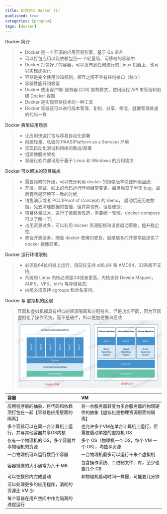 ```yaml
---
title: 如何学习 Docker (I)
published: true
categories: [program]
tags: [docker]
---
```


Docker 简介
> * Docker 是一个开源的应用容器引擎，基于 Go 语言
> * 可以打包应用以及依赖包到一 个轻量级、可移植的容器中
> * Docker 打包好了的容器，可以发布到任何流行的 Linux 机器上，也可以实现虚拟化
> * 容器是完全使用沙箱机制，相互之间不会有任何接口（独立）
> * 容器性能开销极低
> * Docker 使用客户端-服务器 (C/S) 架构模式，使用远程 API 来管理和创建 Docker 容器
> * Docker 是实现容器技术的一种工具
> * Docker 容器还可以进行版本管理、复制、分享、修改，就像管理普通的代码一样

Docker 典型应用场景:
> * 让应用快速打包与容易自动化部署
> * 创建轻量、私密的 PAAS(Platform as a Service) 环境
> * 实现自动化测试和持续的集成/部署
> * 组建微服务架构
> * 容器化软件都可用于基于 Linux 和 Windows 的应用程序

Docker 可以解决的项目痛点:
> * 需要频繁的升级，可以充分利用 docker 的镜像版本快速升级回退;
> * 开发，测试，线上的代码运行环境经常变更，每当你查了半天 bug，最后竟然是环境不一致的时候;
> * 销售演示或者 POC(Proof of Concept) 的 demo， 启动后无历史数据，免去清理数据的苦恼，但其实也有，但是便捷;
> * 项目体量过大，进行了微服务改造，需要统一管理，docker-compose 可以了解一下;
> * 占用资源过多，可以利用 docker 资源配额和设置启动策略，提升稳定性;
> * 整合开源服务，随着 docker 使用的普及，越来越多的开源项目提供了 docker 镜像部署。

Docker 运行环境限制:
> * 必须是64位机器上运行，目前仅支持 x86_64 和 AMD64，32系统不支持;
> * 系统的 Linux 内核必须是3.8或者更高，内核支持 Device Mapper，AUFS，VFS，btrfs 等存储格式;
> * 内核必须支持 cgroups 和命名空间。

Docker 与 虚拟机的区别
> 容器和虚拟机都具有相似的资源隔离和分配特点，但是功能不同，因为容器虚拟化了操作系统，而不是硬件，所以更加便携和高效
> ![](/images/docker-vs-vhost.png)
>
| 容器 | VM |
|:-------------|:------------------|
| 应用程序层的抽象，将代码和依赖项打包在一起【容器是应用层面的隔离】 | 将一台服务器转变为多台服务器的物理硬件的抽象【虚拟化是物理资源层面的隔离】 |
| 多个容器可以在同一台计算机上运行，并与其他容器共享OS内核 | 也允许多个VM在单台计算机上运行，但需要启动单独的虚拟机 OS |
| 仅有一个物理机的 OS，多个容器共享物理机的资源 | 多个 OS（物理机一个 OS，每个 VM 一个 OS），均独享资源 |
| 一台物理机可以运行数百个容器 | 一台物理机最多可以运行十来个虚拟机 |
| 容器镜像的大小通常为几十 MB | 包含操作系统、二进制文件、库，至少也要几个 GB |
| 可以在数秒内完成启动 | 和物理机启动时间一样慢，可能要几分钟 |
| 可以处理更多的应用程序，消耗的资源比 VM 少 |  |
| 每个容器在用户空间中作为隔离的进程运行 | |